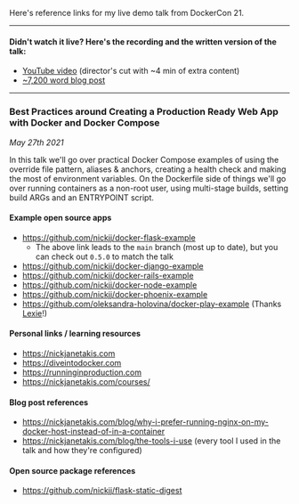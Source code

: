 Here's reference links for my live demo talk from DockerCon 21.

---

#### Didn't watch it live? Here's the recording and the written version of the talk:

- [YouTube video](https://www.youtube.com/watch?v=T--X3v2pwtU) (director's cut with ~4 min of extra content)
- [~7,200 word blog post](https://nickjanetakis.com/blog/best-practices-around-production-ready-web-apps-with-docker-compose)

---

### Best Practices around Creating a Production Ready Web App with Docker and Docker Compose

*May 27th 2021* 

In this talk we'll go over practical Docker Compose examples of using the
override file pattern, aliases & anchors, creating a health check and making
the most of environment variables. On the Dockerfile side of things we'll go
over running containers as a non-root user, using multi-stage builds, setting
build ARGs and an ENTRYPOINT script.

#### Example open source apps

- https://github.com/nickjj/docker-flask-example
  - The above link leads to the `main` branch (most up to date), but you can check out `0.5.0` to match the talk
- https://github.com/nickjj/docker-django-example
- https://github.com/nickjj/docker-rails-example
- https://github.com/nickjj/docker-node-example
- https://github.com/nickjj/docker-phoenix-example
- https://github.com/oleksandra-holovina/docker-play-example (Thanks [Lexie](https://www.linkedin.com/in/oleksandra-holovina-287740b0)!)

#### Personal links / learning resources

- https://nickjanetakis.com
- https://diveintodocker.com
- https://runninginproduction.com
- https://nickjanetakis.com/courses/

#### Blog post references

- https://nickjanetakis.com/blog/why-i-prefer-running-nginx-on-my-docker-host-instead-of-in-a-container
- https://nickjanetakis.com/blog/the-tools-i-use (every tool I used in the talk and how they're configured)

#### Open source package references

- https://github.com/nickjj/flask-static-digest
